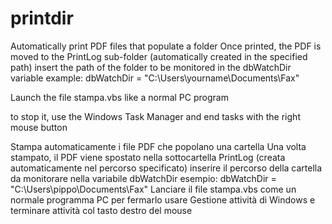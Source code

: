 # printdir
Automatically print PDF files that populate a folder Once printed, the PDF is moved to the PrintLog sub-folder (automatically created in the specified path)
insert the path of the folder to be monitored in the dbWatchDir variable
example: dbWatchDir = "C:\Users\yourname\Documents\Fax\"

Launch the file stampa.vbs like a normal PC program

to stop it, use the Windows Task Manager and end tasks with the right mouse button










Stampa automaticamente i file PDF che popolano una cartella
Una volta stampato, il PDF viene spostato nella sottocartella PrintLog (creata automaticamente nel percorso specificato)
inserire il percorso della cartella da monitorare nella variabile dbWatchDir
esempio: dbWatchDir = "C:\Users\pippo\Documents\Fax\" 
Lanciare il file stampa.vbs come un normale programma PC
per fermarlo usare Gestione attività di Windows e terminare attività col tasto destro del mouse
